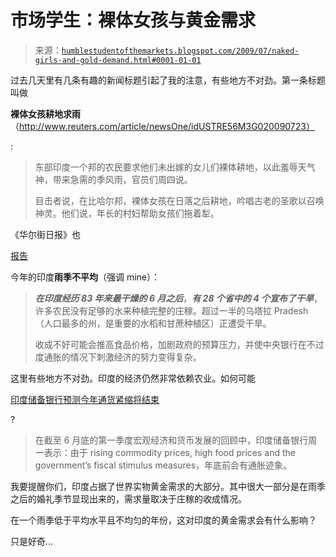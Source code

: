 <!--yml

分类：未分类

日期：2024-05-18 00:49:22

-->

# 市场学生：**裸体女孩与黄金需求**

> 来源：[`humblestudentofthemarkets.blogspot.com/2009/07/naked-girls-and-gold-demand.html#0001-01-01`](https://humblestudentofthemarkets.blogspot.com/2009/07/naked-girls-and-gold-demand.html#0001-01-01)

过去几天里有几条有趣的新闻标题引起了我的注意，有些地方不对劲。第一条标题叫做

**裸体女孩耕地求雨**（http://www.reuters.com/article/newsOne/idUSTRE56M3G020090723）

:

> 东部印度一个邦的农民要求他们未出嫁的女儿们裸体耕地，以此羞辱天气神，带来急需的季风雨，官员们周四说。
> 
> 目击者说，在比哈尔邦，裸体女孩在日落之后耕地，吟唱古老的圣歌以召唤神灵。他们说，年长的村妇帮助女孩们拖着犁。

《华尔街日报》也

[报告](http://www.truthabouttrade.org/content/view/14465/54/lang,en/)

今年的印度**雨季不平均**（强调 mine）：

> ***在印度经历 83 年来最干燥的 6 月之后***，***有 28 个省中的 4 个宣布了干旱***，许多农民没有足够的水来种植完整的庄稼。超过一半的乌塔拉 Pradesh（人口最多的州，是重要的水稻和甘蔗种植区）正遭受干旱。
> 
> 收成不好可能会推高食品价格，加剧政府的预算压力，并使中央银行在不过度通胀的情况下刺激经济的努力变得复杂。

这里有些地方不对劲。印度的经济仍然非常依赖农业。如何可能

[印度储备银行预测今年通货紧缩将结束](http://www.ft.com/cms/s/0/15498c96-7ac9-11de-8c34-00144feabdc0.html?nclick_check=1)

?

> 在截至 6 月底的第一季度宏观经济和货币发展的回顾中，印度储备银行周一表示：由于 rising commodity prices, high food prices and the government’s fiscal stimulus measures，年底前会有通胀迹象。

我要提醒你们，印度占据了世界实物黄金需求的大部分。其中很大一部分是在雨季之后的婚礼季节显现出来的，需求量取决于庄稼的收成情况。

在一个雨季低于平均水平且不均匀的年份，这对印度的黄金需求会有什么影响？

只是好奇…
